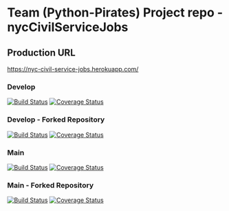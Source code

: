 # Team (Python-Pirates) Project repo - nycCivilServiceJobs

## Production URL
https://nyc-civil-service-jobs.herokuapp.com/

### Develop

[![Build Status](https://travis-ci.com/gcivil-nyu-org/nycCivilServiceJobs.svg?branch=develop)](https://travis-ci.com/gcivil-nyu-org/nycCivilServiceJobs)
[![Coverage Status](https://coveralls.io/repos/github/gcivil-nyu-org/nycCivilServiceJobs/badge.svg?branch=develop&service=github)](https://coveralls.io/github/gcivil-nyu-org/nycCivilServiceJobs?branch=develop)

### Develop - Forked Repository
[![Build Status](https://travis-ci.com/nycCivilServicesJobsTeam/nycCivilServiceJobs.svg?branch=develop)](https://travis-ci.com/nycCivilServicesJobsTeam/nycCivilServiceJobs)
[![Coverage Status](https://coveralls.io/repos/github/nycCivilServicesJobsTeam/nycCivilServiceJobs/badge.svg?branch=develop&service=github)](https://coveralls.io/github/nycCivilServicesJobsTeam/nycCivilServiceJobs?branch=develop)

### Main

[![Build Status](https://travis-ci.com/gcivil-nyu-org/nycCivilServiceJobs.svg?branch=main)](https://travis-ci.com/gcivil-nyu-org/nycCivilServiceJobs)
[![Coverage Status](https://coveralls.io/repos/github/gcivil-nyu-org/nycCivilServiceJobs/badge.svg?branch=main&service=github)](https://coveralls.io/github/gcivil-nyu-org/nycCivilServiceJobs?branch=main)

### Main - Forked Repository

[![Build Status](https://travis-ci.com/nycCivilServicesJobsTeam/nycCivilServiceJobs.svg?branch=main)](https://travis-ci.com/nycCivilServicesJobsTeam/nycCivilServiceJobs)
[![Coverage Status](https://coveralls.io/repos/github/nycCivilServicesJobsTeam/nycCivilServiceJobs/badge.svg?branch=main&service=github)](https://coveralls.io/github/nycCivilServicesJobsTeam/nycCivilServiceJobs?branch=main)
